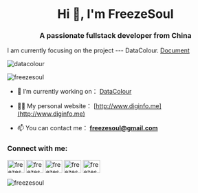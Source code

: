 <h1 align="center">Hi 👋, I'm FreezeSoul</h1>
<h3 align="center">A passionate fullstack developer from China</h3>

I am currently focusing on the project --- DataColour. [Document](http://doc.datacolour.cn/zh/dvp/product-description)

<p align="left"> <img src="http://doc.datacolour.cn/dvp/visualeditor.jpg" alt="datacolour" /> </p>

<p align="left"> <img src="https://komarev.com/ghpvc/?username=freezesoul&label=Profile%20views&color=0e75b6&style=flat" alt="freezesoul" /> </p>

- 👯 I’m currently working on： [DataColour](https://gitee.com/DataColour)

- 👨‍💻 My personal website： [http://www.diginfo.me](http://www.diginfo.me)

- 📫 You can contact me： **freezesoul@gmail.com**

<h3 align="left">Connect with me:</h3>
<p align="left">
<a href="https://twitter.com/freezesoul" target="blank"><img align="center" src="https://cdn.jsdelivr.net/npm/simple-icons@3.12.0/icons/twitter.svg" alt="freezesoul" height="30" width="40" /></a>
<a href="https://www.weibo.com/37888235" target="blank"><img align="center" src="https://cdn.jsdelivr.net/npm/simple-icons@3.12.0/icons/sinaweibo.svg" alt="freezesoul" height="30" width="40" /></a>
<a href="https://www.douban.com/people/FreezeSoul" target="blank"><img align="center" src="https://cdn.jsdelivr.net/npm/simple-icons@3.12.0/icons/douban.svg" alt="freezesoul" height="30" width="40" /></a>
<a href="https://www.zhihu.com/people/FreezeSoul" target="blank"><img align="center" src="https://cdn.jsdelivr.net/npm/simple-icons@3.12.0/icons/zhihu.svg" alt="freezesoul" height="30" width="40" /></a>
<a href="https://space.bilibili.com/22079420" target="blank"><img align="center" src="https://cdn.jsdelivr.net/npm/simple-icons@3.12.0/icons/bilibili.svg" alt="freezesoul" height="30" width="40" /></a> 
</p>

<p><img align="left" src="https://github-readme-stats.vercel.app/api?username=freezesoul&show_icons=true&locale=en" alt="freezesoul" /></p>

